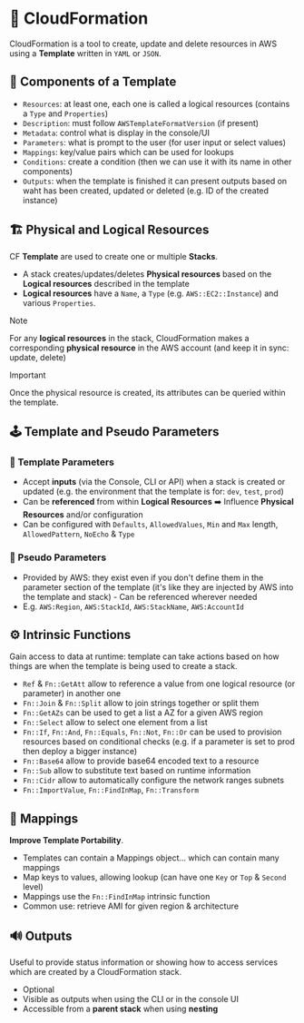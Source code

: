 # 📝 CloudFormation

CloudFormation is a tool to create, update and delete resources in AWS using a **Template** written in `YAML` or `JSON`.

## 🧩 Components of a Template

- `Resources`: at least one, each one is called a logical resources (contains a `Type` and `Properties`)
- `Description`: must follow `AWSTemplateFormatVersion` (if present)
- `Metadata`: control what is display in the console/UI
- `Parameters`: what is prompt to the user (for user input or select values)
- `Mappings`: key/value pairs which can be used for lookups
- `Conditions`: create a condition (then we can use it with its name in other components)
- `Outputs`: when the template is finished it can present outputs based on waht has been created, updated or deleted (e.g. ID of the created instance)

## 🏗️ Physical and Logical Resources

CF **Template** are used to create one or multiple **Stacks**.

- A stack creates/updates/deletes **Physical resources** based on the **Logical resources** described in the template
- **Logical resources** have a `Name`, a `Type` (e.g. `AWS::EC2::Instance`) and various `Properties`.

> [!NOTE]
> For any **logical resources** in the stack, CloudFormation makes a corresponding **physical resource** in the AWS account (and keep it in sync: update, delete)

> [!IMPORTANT]
> Once the physical resource is created, its attributes can be queried within the template.

## 🕹️ Template and Pseudo Parameters

### 👾 Template Parameters

- Accept **inputs** (via the Console, CLI or API) when a stack is created or updated (e.g. the environment that the template is for: `dev`, `test`, `prod`)
- Can be **referenced** from within **Logical Resources** ➡️ Influence **Physical Resources** and/or configuration
- Can be configured with `Defaults`, `AllowedValues`, `Min` and `Max` length, `AllowedPattern`, `NoEcho` & `Type`

### 👾 Pseudo Parameters

- Provided by AWS: they exist even if you don't define them in the parameter section of the template (it's like they are injected by AWS into the template and stack) - Can be referenced wherever needed
- E.g. `AWS:Region`, `AWS:StackId`, `AWS:StackName`, `AWS:AccountId`

## ⚙️ Intrinsic Functions

Gain access to data at runtime: template can take actions based on how things are when the template is being used to create a stack.

- `Ref` & `Fn::GetAtt` allow to reference a value from one logical resource (or parameter) in another one
- `Fn::Join` & `Fn::Split` allow to join strings together or split them
- `Fn::GetAZs` can be used to get a list a AZ for a given AWS region
- `Fn::Select` allow to select one element from a list
- `Fn::If`, `Fn::And`, `Fn::Equals`, `Fn::Not`, `Fn::Or` can be used to provision resources based on conditional checks (e.g. if a parameter is set to prod then deploy a bigger instance)
- `Fn::Base64` allow to provide base64 encoded text to a resource
- `Fn::Sub` allow to substitute text based on runtime information
- `Fn::Cidr` allow to automatically configure the network ranges subnets
- `Fn::ImportValue`, `Fn::FindInMap`, `Fn::Transform`

## 🔗 Mappings

**Improve Template Portability**.

- Templates can contain a Mappings object... which can contain many mappings
- Map keys to values, allowing lookup (can have one `Key` or `Top` & `Second` level)
- Mappings use the `Fn::FindInMap` intrinsic function
- Common use: retrieve AMI for given region & architecture

## 🔊 Outputs

Useful to provide status information or showing how to access services which are created by a CloudFormation stack.

- Optional
- Visible as outputs when using the CLI or in the console UI
- Accessible from a **parent stack** when using **nesting**
